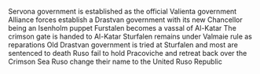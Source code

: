 Servona government is established as the official Valienta government
Alliance forces establish a Drastvan government with its new Chancellor being an Isenholm puppet
Furstalen becomes a vassal of Al-Katar 
The crimson gate is handed to Al-Katar
Sturfalen remains under Valmaie rule as reparations
Old Drastvan government is tried at Sturfalen and most are sentenced to death
Ruso fail to hold Pracoviche and retreat back over the Crimson Sea
Ruso change their name to the United Ruso Republic
